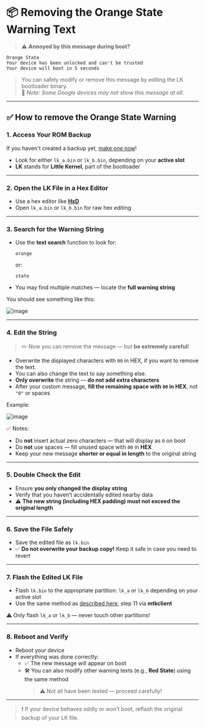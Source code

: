 # 📦 Removing the Orange State Warning Text

> ⚠️ **Annoyed by this message during boot?**
```
Orange State
Your device has been unlocked and can't be trusted
Your device will boot in 5 seconds
```
> You can safely modify or remove this message by editing the LK bootloader binary.  
> 📝 *Note: Some Google devices may not show this message at all.*

---

## ✅ How to remove the Orange State Warning

### 1. Access Your ROM Backup

If you haven't created a backup yet, [make one now](#making-a-full-backup)!

- Look for either `lk_a.bin` or `lk_b.bin`, depending on your **active slot**
- **LK** stands for **Little Kernel**, part of the bootloader

---

### 2. Open the LK File in a Hex Editor

- Use a hex editor like [**HxD**](https://mh-nexus.de/en/hxd/)
- Open `lk_a.bin` or `lk_b.bin` for raw hex editing

---

### 3. Search for the Warning String

- Use the **text search** function to look for:
  ```
  orange
  ```
  or:
  ```
  state
  ```

- You may find multiple matches — locate the **full warning string**

You should see something like this:

![image](https://github.com/user-attachments/assets/ac62515e-c21c-4e28-8b25-a27abb9777fa)

---

### 4. Edit the String

> ✏️ Now you can remove the message — but **be extremely careful**!

- Overwrite the displayed characters with `00` in HEX, if you want to remove the text.
- You can also change the text to say something else.
- **Only overwrite** the string — **do not add extra characters**
- After your custom message, **fill the remaining space with `00` in HEX**, not `"0"` or spaces

Example:

![image](https://github.com/user-attachments/assets/cbca998f-463e-4090-8b92-ccb0e69922d6)

✅ Notes:
- Do **not** insert actual zero characters — that will display as `0` on boot
- Do **not** use spaces — fill unused space with `00` in **HEX**
- Keep your new message **shorter or equal in length** to the original string

---

### 5. Double Check the Edit

- Ensure **you only changed the display string**
- Verify that you haven’t accidentally edited nearby data
- ⚠️ **The new string (including HEX padding) must not exceed the original length**

---

### 6. Save the File Safely

- Save the edited file as `lk.bin`
- ✅ **Do not overwrite your backup copy!** Keep it safe in case you need to revert

---

### 7. Flash the Edited LK File

- Flash `lk.bin` to the appropriate partition: `lk_a` or `lk_b` depending on your active slot
- Use the same method as [described here](#rooting), step 11 via **mtkclient**

⚠️ Only flash `lk_a` or `lk_b` — never touch other partitions!

---

### 8. Reboot and Verify

- Reboot your device
- If everything was done correctly:
  - ✅ The new message will appear on boot
  - 🛠️ You can also modify other warning texts (e.g., **Red State**) using the same method  
    > ⚠️ Not all have been tested — proceed carefully!

---

> ❗ If your device behaves oddly or won’t boot, reflash the original backup of your LK file.
